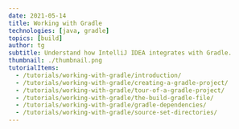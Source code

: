 ```yaml
---
date: 2021-05-14
title: Working with Gradle
technologies: [java, gradle]
topics: [build]
author: tg
subtitle: Understand how IntelliJ IDEA integrates with Gradle.
thumbnail: ./thumbnail.png
tutorialItems:
  - /tutorials/working-with-gradle/introduction/
  - /tutorials/working-with-gradle/creating-a-gradle-project/
  - /tutorials/working-with-gradle/tour-of-a-gradle-project/
  - /tutorials/working-with-gradle/the-build-gradle-file/
  - /tutorials/working-with-gradle/gradle-dependencies/
  - /tutorials/working-with-gradle/source-set-directories/
---
```

